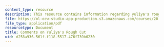 ```yaml
---
content_type: resource
description: This resource contains information regarding yuliya's rough cut.
file: https://ol-ocw-studio-app-production.s3.amazonaws.com/courses/20-219-becoming-the-next-bill-nye-writing-and-hosting-the-educational-show-january-iap-2015/d258a936561ff1185517476f739b6230_MIT20_219IAP15_Yuliyacom.pdf
file_type: application/pdf
resourcetype: Document
title: Comments on Yuliya's Rough Cut
uid: d258a936-561f-f118-5517-476f739b6230
---
```

